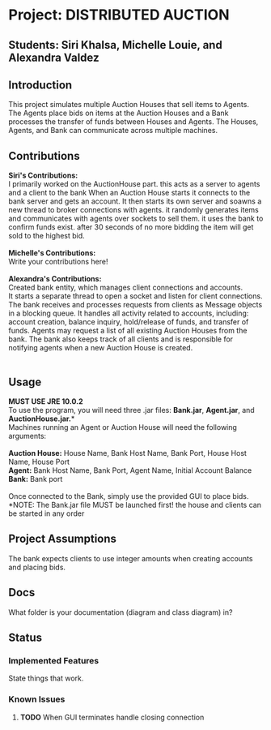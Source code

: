 # Project: DISTRIBUTED AUCTION
## Students:  Siri Khalsa, Michelle Louie, and Alexandra Valdez

## Introduction
This project simulates multiple Auction Houses that sell items to Agents. 
The Agents place bids on items at the Auction Houses and a Bank processes 
the transfer of funds between Houses and Agents. The Houses, Agents, and Bank 
can communicate across multiple machines. 

## Contributions
**Siri's Contributions:**<br>
I primarily worked on the AuctionHouse part. this acts as a server to agents and a client  to the bank
When an Auction House starts it connects to the bank server and gets an account. It then starts its own server
and soawns a new thread to broker connections with agents. it randomly generates items and communicates with agents over sockets
to sell them. it uses the bank to confirm funds exist. after 30 seconds of no more bidding the item will get sold to the highest bid.
<br><br>
**Michelle's Contributions:**<br>
Write your contributions here!
<br><br>
**Alexandra's Contributions:**<br>
Created bank entity, which manages client connections and accounts.   
It starts a separate thread to open a socket and listen for client connections.
The bank receives and processes requests from clients as Message objects in a blocking queue.
It handles all activity related to accounts, including: 
account creation, balance inquiry, hold/release of funds, and transfer of funds.
Agents may request a list of all existing Auction Houses from the bank.
The bank also keeps track of all clients and is responsible for notifying agents 
when a new Auction House is created.
<br><br>


## Usage

**MUST USE JRE 10.0.2**<br>
To use the program, you will need three .jar files: **Bank.jar**, **Agent.jar**, and **AuctionHouse.jar.***<br>
Machines running an Agent or Auction House will need the following arguments: <br><br>
**Auction House:** House Name, Bank Host Name, Bank Port, House Host Name, House Port<br>
**Agent:** Bank Host Name, Bank Port, Agent Name, Initial Account Balance<br>
**Bank:** Bank port<br><br>
Once connected to the Bank, simply use the provided GUI to place bids. 
<br>
*NOTE: The Bank.jar file MUST be launched first! the house and clients can be started in any order

## Project Assumptions
The bank expects clients to use integer amounts when creating accounts and placing bids.

## Docs
What folder is your documentation (diagram and class diagram) in?

## Status
### Implemented Features
State things that work.

### Known Issues
1. **TODO** When GUI terminates handle closing connection